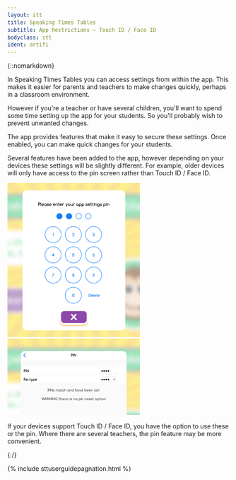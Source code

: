 ```yaml
---
layout: stt
title: Speaking Times Tables
subtitle: App Restrictions – Touch ID / Face ID
bodyclass: stt
ident: artifi
---
```

{::nomarkdown}
<p>
	In Speaking Times Tables you can access settings from within the app. This makes it easier for parents and teachers to make changes quickly, perhaps in a classroom environment.
</p>
<p>
	However if you're a teacher or have several children, you'll want to spend some time setting up the app for your students. So you'll probably wish to prevent unwanted changes.
</p>
<p>
	The app provides features that make it easy to secure these settings. Once enabled, you can make quick changes for your students.
</p>
<p>
	Several features have been added to the app, however depending on your devices these settings will be slightly different. For example, older devices will only have access to the pin screen rather than Touch ID / Face ID.
</p>
<div class="container-table">
	<div class="row table-row">
		<div class="col-xs-12 col-sm-6 full-height" style="">
	        <div class="center-block">
	        	<a href="{{ site.baseurl }}/static/stt_userguides/ipad-login.png" class="thickbox">
					<img title="Speaking Times Tables Parent Gate / Login" height="349" width="300" src="/static/img-300/ipad-login.png">
				</a>
			</div>
		</div>
		<div class="col-xs-12 col-sm-6 full-height mobile-pt" style="">
			 <div class="center-block">
	        	<a href="{{ site.baseurl }}/static/stt_userguides/ipad-settings-pin.png" class="thickbox">
				<img title="Speaking Times Tables Pin screen" height="173" width="300" src="/static/img-300/ipad-settings-pin.png">
				</a>
			</div>
		</div>
	</div>
</div>
<p>
	If your devices support Touch ID / Face ID, you have the option to use these or the pin. Where there are several teachers, the pin feature may be more convenient.
</p>
{:/}

{% include sttuserguidepagnation.html %}



